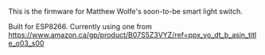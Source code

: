 This is the firmware for Matthew Wolfe's soon-to-be smart light switch.

Built for ESP8266. Currently using one from https://www.amazon.ca/gp/product/B07S5Z3VYZ/ref=ppx_yo_dt_b_asin_title_o03_s00

